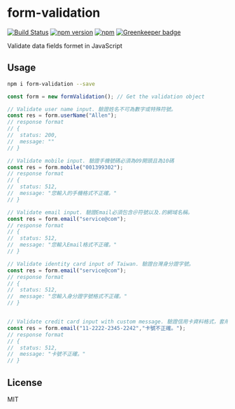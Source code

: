 # form-validation

[![Build Status](https://travis-ci.org/YutangShi/form-validation.svg?branch=master)](https://travis-ci.org/YutangShi/form-validation.svg?branch=master)
[![npm version](https://badge.fury.io/js/%40yutangshi%2Fform-validation.svg)](https://badge.fury.io/js/%40yutangshi%2Fform-validation.svg)
[![npm](https://img.shields.io/npm/dm/localeval.svg)](https://www.npmjs.com/package/@yutangshi/form-validation)
[![Greenkeeper badge](https://badges.greenkeeper.io/yutangshi/form-validation.svg)](https://greenkeeper.io/)

Validate data fields formet in JavaScript

## Usage

```bash
npm i form-validation --save
```

```js
const form = new formValidation(); // Get the validation object

// Validate user name input. 驗證姓名不可為數字或特殊符號。
const res = form.userName("Allen");
// response format
// { 
//	status: 200, 
//	message: ""
// }

// Validate mobile input. 驗證手機號碼必須為09開頭且為10碼
const res = form.mobile("001399302");
// response format
// { 
//	status: 512, 
//	message: "您輸入的手機格式不正確。"
// }

// Validate email input. 驗證Email必須包含＠符號以及.的網域名稱。
const res = form.email("service@com");
// response format
// { 
//	status: 512, 
//	message: "您輸入Email格式不正確。"
// }

// Validate identity card input of Taiwan. 驗證台灣身分證字號。
const res = form.email("service@com");
// response format
// { 
//	status: 512, 
//	message: "您輸入身分證字號格式不正確。"
// }


// Validate credit card input with custom message. 驗證信用卡資料格式，套用客製訊息。
const res = form.email("11-2222-2345-2242","卡號不正確。");
// response format
// { 
//	status: 512, 
//	message: "卡號不正確。"
// }
```


## License

MIT
